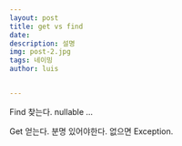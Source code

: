 ```yaml
---
layout: post
title: get vs find
date:
description: 설명
img: post-2.jpg
tags: 네이밍
author: luis


---
```

Find
찾는다. nullable ...

Get
얻는다. 분명 있어야한다. 없으면 Exception.
